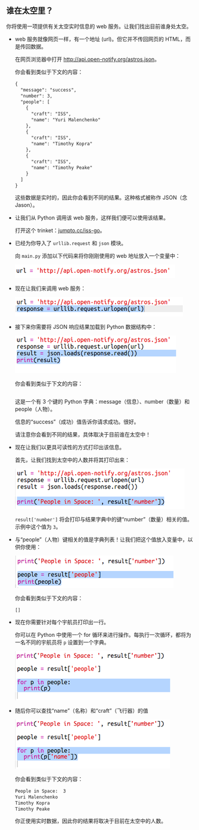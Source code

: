 ## 谁在太空里？

你将使用一项提供有关太空实时信息的 web 服务。让我们找出目前谁身处太空。 



+ web 服务就像网页一样，有一个地址 (url)。但它并不传回网页的 HTML，而是传回数据。 

    在网页浏览器中打开 <a href="http://api.open-notify.org/astros.json" target="_blank">http://api.open-notify.org/astros.json</a>。 

    你会看到类似于下文的内容：

    ```
    {
      "message": "success", 
      "number": 3, 
      "people": [
        {
          "craft": "ISS", 
          "name": "Yuri Malenchenko"
        }, 
        {
          "craft": "ISS", 
          "name": "Timothy Kopra"
        }, 
        {
          "craft": "ISS", 
          "name": "Timothy Peake"
        }
      ]
    }
    ```

    这些数据是实时的，因此你会看到不同的结果。这种格式被称作 JSON（念 Jason）。 

+ 让我们从 Python 调用该 web 服务，这样我们便可以使用该结果。

    打开这个 trinket：<a href="http://jumpto.cc/iss-go" target="_blank">jumpto.cc/iss-go</a>。 

+ 已经为你导入了 `urllib.request` 和 `json` 模块。 

    向 `main.py` 添加以下代码来将你刚刚使用的 web 地址放入一个变量中：

    ![screenshot](images/iss-url.png)
   
+ 现在让我们来调用 web 服务：

    ![screenshot](images/iss-request.png)


+ 接下来你需要将 JSON 响应结果加载到 Python 数据结构中：

    ![screenshot](images/iss-result.png)


    你会看到类似于下文的内容：

    ```
   
    ```

    这是一个有 3 个键的 Python 字典：message（信息）、number（数量）和 people（人物）。 

    信息的“success”（成功）值告诉你请求成功。很好。 

    请注意你会看到不同的结果，具体取决于目前谁在太空中！

+ 现在让我们以更具可读性的方式打印出该信息。 

    首先，让我们找到太空中的人数并将其打印出来：
  
    ![screenshot](images/iss-number.png)

    `result['number']` 将会打印与结果字典中的键“number”（数量）相关的值。示例中这个值为 `3`。 

+ 与“people”（人物）键相关的值是字典列表！让我们把这个值放入变量中，以供你使用：

    ![screenshot](images/iss-people.png)


    你会看到类似于下文的内容： 
    
    ```
    []
    ```

+ 现在你需要针对每个宇航员打印出一行。

    你可以在 Python 中使用一个 for 循环来进行操作。每执行一次循环，都将为一名不同的宇航员将 `p` 设置到一个字典。

    ![screenshot](images/iss-people-1a.png)

+ 随后你可以查找“name”（名称）和“craft”（飞行器）的值

    ![screenshot](images/iss-people-2.png)
  
    你会看到类似于下文的内容：

    ```
    People in Space:  3
    Yuri Malenchenko
    Timothy Kopra
    Timothy Peake
    ```

    你正使用实时数据，因此你的结果将取决于目前在太空中的人数。 



